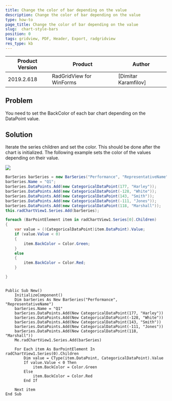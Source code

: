 ```yaml
---
title: Change the color of bar depending on the value
description: Change the color of bar depending on the value
type: how-to
page_title: Change the color of bar depending on the value
slug:  chart-style-bars
position: 0
tags: gridview, PDF, Header, Export, radgridview
res_type: kb
---
```


 
|Product Version|Product|Author|
|----|----|----|
|2019.2.618|RadGridView for WinForms|[Dimitar Karamfilov]|

## Problem

You need to set the BackColor of each bar chart depending on the DataPoint value.

## Solution

Iterate the series children and set the color. This should be done after the chart is initialized. The following example sets the color of the values depending on their value. 

![ ](images/chart-style-bars001.png)

````C#
BarSeries barSeries = new BarSeries("Performance", "RepresentativeName");
barSeries.Name = "Q1";
barSeries.DataPoints.Add(new CategoricalDataPoint(177, "Harley"));
barSeries.DataPoints.Add(new CategoricalDataPoint(-128, "White"));
barSeries.DataPoints.Add(new CategoricalDataPoint(143, "Smith"));
barSeries.DataPoints.Add(new CategoricalDataPoint(-111, "Jones"));
barSeries.DataPoints.Add(new CategoricalDataPoint(118, "Marshall"));
this.radChartView1.Series.Add(barSeries);

foreach (BarPointElement item in radChartView1.Series[0].Children)
{
    var value = ((CategoricalDataPoint)item.DataPoint).Value;
    if (value.Value < 0)
    {
        item.BackColor = Color.Green;
    }
    else
    {
        item.BackColor = Color.Red;
    }

}

````
````VB.NET

Public Sub New()
	InitializeComponent()
	Dim barSeries As New BarSeries("Performance", "RepresentativeName")
	barSeries.Name = "Q1"
	barSeries.DataPoints.Add(New CategoricalDataPoint(177, "Harley"))
	barSeries.DataPoints.Add(New CategoricalDataPoint(-128, "White"))
	barSeries.DataPoints.Add(New CategoricalDataPoint(143, "Smith"))
	barSeries.DataPoints.Add(New CategoricalDataPoint(-111, "Jones"))
	barSeries.DataPoints.Add(New CategoricalDataPoint(118, "Marshall"))
	Me.radChartView1.Series.Add(barSeries)

	For Each item As BarPointElement In radChartView1.Series(0).Children
		Dim value = CType(item.DataPoint, CategoricalDataPoint).Value
		If value.Value < 0 Then
			item.BackColor = Color.Green
		Else
			item.BackColor = Color.Red
		End If

	Next item
End Sub

````

